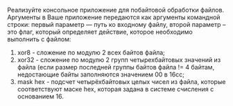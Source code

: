 Реализуйте консольное приложение для побайтовой обработки файлов. Аргументы в
Ваше приложение передаются как аргументы командной строки: первый параметр —
путь ко входному файлу, второй параметр – это флаг, который определяет действие,
которое необходимо выполнить с файлом:
1) xor8 - сложение по модулю 2 всех байтов файла;
2) xor32 - сложение по модулю 2 групп четырехбайтовых значений из файла (если
размер последней группы байтов файла != 4 байтам, недостающие байты
заполняются значением 00 в 16сс;
3) mask hex - подсчет четырёхбайтовых целых чисел из файла, которые
соответствуют маске hex, которая задана в системе счисления с основанием 16.